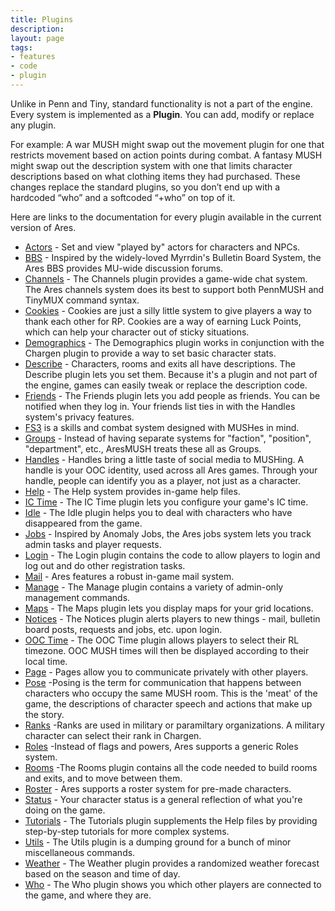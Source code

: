 ```yaml
---
title: Plugins
description:
layout: page
tags: 
- features
- code
- plugin
---
```


Unlike in Penn and Tiny, standard functionality is not a part of the engine.  Every system is implemented as a **Plugin**.  You can add, modify or replace any plugin. 

For example: A war MUSH might swap out the movement plugin for one that restricts movement based on action points during combat. A fantasy MUSH might swap out the description system with one that limits character descriptions based on what clothing items they had purchased. These changes replace the standard plugins, so you don’t end up with a hardcoded “who” and a softcoded “+who” on top of it.

Here are links to the documentation for every plugin available in the current version of Ares.

* [Actors](https://github.com/lynnfaraday/aresmush/blob/master/game/plugins/actors/) - Set and view "played by" actors for characters and NPCs.
* [BBS](https://github.com/lynnfaraday/aresmush/tree/master/game/plugins/bbs) - Inspired by the widely-loved Myrrdin's Bulletin Board System, the Ares BBS provides MU-wide discussion forums.
* [Channels](https://github.com/lynnfaraday/aresmush/tree/master/game/plugins/channels) - The Channels plugin provides a game-wide chat system. The Ares channels system does its best to support both PennMUSH and TinyMUX command syntax.
* [Cookies](https://github.com/lynnfaraday/aresmush/tree/master/game/plugins/cookies) - Cookies are just a silly little system to give players a way to thank each other for RP.  Cookies are a way of earning Luck Points, which can help your character out of sticky situations.
* [Demographics](https://github.com/lynnfaraday/aresmush/tree/master/game/plugins/demographics) - The Demographics plugin works in conjunction with the Chargen plugin to provide a way to set basic character stats.
* [Describe](https://github.com/lynnfaraday/aresmush/tree/master/game/plugins/describe) - Characters, rooms and exits all have descriptions.  The Describe plugin lets you set them.  Because it's a plugin and not part of the engine, games can easily tweak or replace the description code.  
* [Friends](https://github.com/lynnfaraday/aresmush/tree/master/game/plugins/friends) - The Friends plugin lets you add people as friends.  You can be notified when they log in.  Your friends list ties in with the Handles system's privacy features.
* [FS3](/) is a skills and combat system designed with MUSHes in mind.
* [Groups](https://github.com/lynnfaraday/aresmush/tree/master/game/plugins/groups) - Instead of having separate systems for "faction", "position", "department", etc., AresMUSH treats these all as Groups.  
* [Handles](https://github.com/lynnfaraday/aresmush/tree/master/game/plugins/handles) - Handles bring a little taste of social media to MUSHing. A handle is your OOC identity, used across all Ares games.  Through your handle, people can identify you as a player, not just as a character.
* [Help](https://github.com/lynnfaraday/aresmush/tree/master/game/plugins/help) - The Help system provides in-game help files.  
* [IC Time](https://github.com/lynnfaraday/aresmush/tree/master/game/plugins/ictime) - The IC Time plugin lets you configure your game's IC time.
* [Idle](https://github.com/lynnfaraday/aresmush/tree/master/game/plugins/idle) - The Idle plugin helps you to deal with characters who have disappeared from the game.
* [Jobs](https://github.com/lynnfaraday/aresmush/tree/master/game/plugins/jobs) - Inspired by Anomaly Jobs, the Ares jobs system lets you track admin tasks and player requests.
* [Login](https://github.com/lynnfaraday/aresmush/tree/master/game/plugins/login) - The Login plugin contains the code to allow players to login and log out and do other registration tasks.
* [Mail](https://github.com/lynnfaraday/aresmush/tree/master/game/plugins/mail) - Ares features a robust in-game mail system.
* [Manage](https://github.com/lynnfaraday/aresmush/tree/master/game/plugins/manage) - The Manage plugin contains a variety of admin-only management commands.
* [Maps](https://github.com/lynnfaraday/aresmush/tree/master/game/plugins/maps) - The Maps plugin lets you display maps for your grid locations.
* [Notices](https://github.com/lynnfaraday/aresmush/tree/master/game/plugins/notices) - The Notices plugin alerts players to new things - mail, bulletin board posts, requests and jobs, etc. upon login.
* [OOC Time](https://github.com/lynnfaraday/aresmush/tree/master/game/plugins/ooctime) - The OOC Time plugin allows players to select their RL timezone. OOC MUSH times will then be displayed according to their local time.
* [Page](https://github.com/lynnfaraday/aresmush/tree/master/game/plugins/page) - Pages allow you to communicate privately with other players.
* [Pose](https://github.com/lynnfaraday/aresmush/tree/master/game/plugins/pose) -Posing is the term for communication that happens between characters who occupy the same MUSH room. This is the 'meat' of the game, the descriptions of character speech and actions that make up the story.
* [Ranks](https://github.com/lynnfaraday/aresmush/tree/master/game/plugins/ranks) -Ranks are used in military or paramiltary organizations. A military character can select their rank in Chargen.
* [Roles](https://github.com/lynnfaraday/aresmush/tree/master/game/plugins/roles) -Instead of flags and powers, Ares supports a generic Roles system.
* [Rooms](https://github.com/lynnfaraday/aresmush/tree/master/game/plugins/rooms) -The Rooms plugin contains all the code needed to build rooms and exits, and to move between them.
* [Roster](https://github.com/lynnfaraday/aresmush/tree/master/game/plugins/roster) - Ares supports a roster system for pre-made characters.
* [Status](https://github.com/lynnfaraday/aresmush/tree/master/game/plugins/status) - Your character status is a general reflection of what you're doing on the game.
* [Tutorials](https://github.com/lynnfaraday/aresmush/tree/master/game/plugins/tutorials) - The Tutorials plugin supplements the Help files by providing step-by-step tutorials for more complex systems.
* [Utils](https://github.com/lynnfaraday/aresmush/tree/master/game/plugins/utils) - The Utils plugin is a dumping ground for a bunch of minor miscellaneous commands.
* [Weather](https://github.com/lynnfaraday/aresmush/tree/master/game/plugins/weather) - The Weather plugin provides a randomized weather forecast based on the season and time of day.
* [Who](https://github.com/lynnfaraday/aresmush/tree/master/game/plugins/who) - The Who plugin shows you which other players are connected to the game, and where they are.